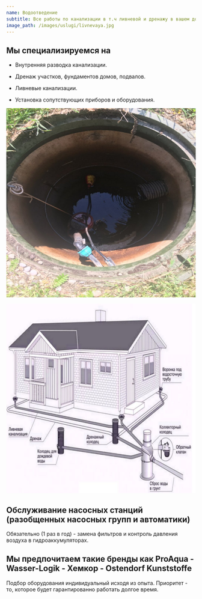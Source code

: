 ```yaml
---
name: Водоотведение
subtitle: Все работы по канализации в т.ч ливневой и дренажу в вашем доме и на вашем участке под ключ
image_path: /images/uslugi/livnevaya.jpg
---
```


## Мы специализируемся на

* Внутренняя разводка канализации.

* Дренаж участков, фундаментов домов, подвалов. 

* Ливневые канализации.

* Установка сопутствующих приборов и оборудования.

![Дренаж](/images/uslugi/kolco2.jpg)

![ливневка](/images/uslugi/livnevaya.jpg)

## Обслуживание насосных станций (разобщенных насосных групп и автоматики)

Обязательно (1 раз в год) - замена фильтров и контроль давления воздуха в гидроаккумуляторах.

## Мы предпочитаем такие бренды как ProAqua - Wasser-Logik - Хемкор - Ostendorf Kunststoffe

Подбор оборудования индивидуальный исходя из опыта. Приоритет - то, которое будет гарантированно работать долгое время.